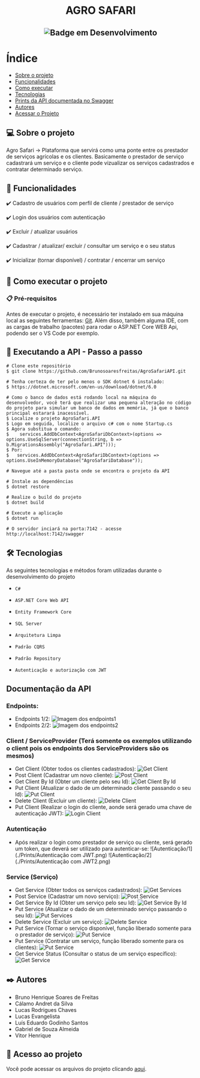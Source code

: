 # <h1 align="center"> AGRO SAFARI </h1>

## <p align="center">![Badge em Desenvolvimento](http://img.shields.io/static/v1?label=STATUS&message=FINALIZADO&color=RED&style=for-the-badge)</p>

# Índice 

* [Sobre o projeto](https://github.com/Brunosoaresfreitas/AgroSafariAPI/blob/main/README.md#-sobre-o-projeto)
* [Funcionalidades](https://github.com/Brunosoaresfreitas/AgroSafariAPI/blob/main/README.md#-sobre-o-projeto)
* [Como executar](https://github.com/Brunosoaresfreitas/AgroSafariAPI/blob/main/README.md#-como-executar-o-projeto)
* [Tecnologias](https://github.com/Brunosoaresfreitas/AgroSafariAPI/blob/main/README.md#%EF%B8%8F-tecnologias)
* [Prints da API documentada no Swagger](https://github.com/Brunosoaresfreitas/AgroSafariAPI/blob/main/README.md#documenta%C3%A7%C3%A3o-da-api)
* [Autores](https://github.com/Brunosoaresfreitas/AgroSafariAPI/blob/main/README.md#%EF%B8%8F-autores)
* [Acessar o Projeto](https://github.com/Brunosoaresfreitas/AgroSafariAPI/blob/main/README.md#-acesso-ao-projeto)

## 💻 Sobre o projeto

Agro Safari -> Plataforma que servirá como uma ponte entre os prestador de serviços agrícolas e os clientes.
Basicamente o prestador de serviço cadastrará um serviço e o cliente pode vizualizar os serviços cadastrados e contratar determinado serviço.

## 🎯 Funcionalidades

✔️ Cadastro de usuários com perfil de cliente / prestador de serviço

✔️ Login dos usuários com autenticação 

✔️ Excluir / atualizar usuários

✔️ Cadastrar / atualizar/ excluir / consultar um serviço e o seu status

✔️ Inicializar (tornar disponível) / contratar / encerrar um serviço


## 🚀 Como executar o projeto

### 📋 Pré-requisitos

Antes de executar o projeto, é necessário ter instalado em sua máquina local as seguintes ferramentas: [Git](https://git-scm.com/). 
Além disso, também alguma IDE, com as cargas de trabalho (pacotes) para rodar o ASP.NET Core WEB Api, podendo ser o VS Code por exemplo.


## 🎲 Executando a API - Passo a passo

```
# Clone este repositório
$ git clone https://github.com/Brunosoaresfreitas/AgroSafariAPI.git

# Tenha certeza de ter pelo menos o SDK dotnet 6 instalado:
$ https://dotnet.microsoft.com/en-us/download/dotnet/6.0

# Como o banco de dados está rodando local na máquina do desenvolvedor, você terá que realizar uma pequena alteração no código do projeto para simular um banco de dados em memória, já que o banco principal estarará inacessível.
$ Localize o projeto AgroSafari.API
$ Logo em seguida, localize o arquivo c# com o nome Startup.cs
$ Agora substitua o comando: 
$    services.AddDbContext<AgroSafariDbContext>(options => options.UseSqlServer(connectionString, b => b.MigrationsAssembly("AgroSafari.API"))); 
$ Por:
$   services.AddDbContext<AgroSafariDbContext>(options => options.UseInMemoryDatabase("AgroSafariDatabase"));

# Navegue até a pasta pasta onde se encontra o projeto da API

# Instale as dependências
$ dotnet restore

# Realize o build do projeto
$ dotnet build

# Execute a aplicação 
$ dotnet run

# O servidor inciará na porta:7142 - acesse http://localhost:7142/swagger
```

## 🛠️ Tecnologias

As seguintes tecnologias e métodos foram utilizadas durante o desenvolvimento do projeto

- ``C#``

- ``ASP.NET Core Web API``

- ``Entity Framework Core``

- ``SQL Server``

- ``Arquitetura Limpa``

- ``Padrão CQRS``

- ``Padrão Repository``

- ``Autenticação e autorização com JWT``

## Documentação da API 

### Endpoints:
* Endpoints 1/2:
![Imagem dos endpoints1](./Prints/Tela1API.png)
* Endpoints 2/2:
![Imagem dos endpoints2](./Prints/Tela2API.png)

### Client / ServiceProvider (Terá somente os exemplos utilizando o client pois os endpoints dos ServiceProviders são os mesmos)
* Get Client (Obter todos os clientes cadastrados):
![Get Client](./Prints/GetClient.png)
* Post Client (Cadastrar um novo cliente):
![Post Client](./Prints/PostClient.png)
* Get Client By Id (Obter um cliente pelo seu Id):
![Get Client By Id](./Prints/GetClientById.png)
* Put Client (Atualizar o dado de um determinado cliente passando o seu Id):
![Put Client](./Prints/PutClient.png)
* Delete Client (Excluir um cliente):
![Delete Client](./Prints/DeleteClient.png)
* Put Client (Realizar o login do cliente, aonde será gerado uma chave de autenticação JWT):
![Login Client](./Prints/LoginClient.png)

### Autenticação 
* Após realizar o login como prestador de serviço ou cliente, será gerado um token, que deverá ser utilizado para autenticar-se:
![Autenticação/1](./Prints/Autenticação com JWT.png)
![Autenticação/2](./Prints/Autenticação com JWT2.png)

### Service (Serviço)
* Get Service (Obter todos os serviços cadastrados):
![Get Services](./Prints/GetServices.png)
* Post Service (Cadastrar um novo serviço):
![Post Service](./Prints/PostServices.png)
* Get Service By Id (Obter um serviço pelo seu Id):
![Get Service By Id](./Prints/GetServiceById.png)
* Put Service (Atualizar o dado de um determinado serviço passando o seu Id):
![Put Services](./Prints/PutServices.png)
* Delete Service (Excluir um serviço):
![Delete Service](./Prints/DeleteService.png)
* Put Service (Tornar o serviço disponível, função liberado somente para o prestador de serviço):
![Put Service](./Prints/PutMakeAvailable.png)
* Put Service (Contratar um serviço, função liberado somente para os clientes):
![Put Service](./Prints/PutHireService.png)
* Get Service Status (Consultar o status de um serviço específico):
![Get Service](./Prints/GetServiceStatusById.png)

## ✒️ Autores
- Bruno Henrique Soares de Freitas
- Cálamo Andret  da Silva
- Lucas Rodrigues Chaves
- Lucas Evangelista
- Luís Eduardo Godinho Santos
- Gabriel de Souza Almeida
- Vitor Henrique


## 📁 Acesso ao projeto
Você pode acessar os arquivos do projeto clicando [aqui](https://github.com/Brunosoaresfreitas/AgroSafariAPI).

